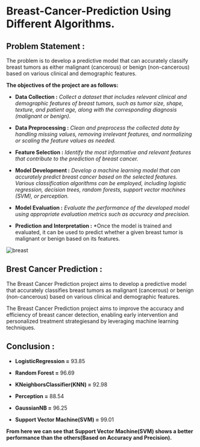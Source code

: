 # Breast-Cancer-Prediction Using Different Algorithms.

## Problem Statement :

The problem is to develop a predictive model that can accurately classify breast tumors as either malignant (cancerous) or benign (non-cancerous) based on various clinical and demographic features.

**The objectives of the project are as follows:**

* **Data Collection :**  *Collect a dataset that includes relevant clinical and demographic features of breast tumors, such as tumor size, shape, texture, and patient age, along with the corresponding diagnosis (malignant or benign).*

* **Data Preprocessing :**  *Clean and preprocess the collected data by handling missing values, removing irrelevant features, and normalizing or scaling the feature values as needed.*

* **Feature Selection :** *Identify the most informative and relevant features that contribute to the prediction of breast cancer.*

* **Model Development :**  *Develop a machine learning model that can accurately predict breast cancer based on the selected features. Various classification algorithms can be employed, including logistic regression, decision trees, random forests, support vector machines (SVM), or perception.*

* **Model Evaluation :** *Evaluate the performance of the developed model using appropriate evaluation metrics such as accuracy and precision.*

* **Prediction and Interpretation :** *Once the model is trained and evaluated, it can be used to predict whether a given breast tumor is malignant or benign based on its features.

![breast](https://github.com/Akash-moon/Breast_Prediction_Project/assets/83701120/1f1d3540-30b8-4e60-b852-cdf3b9c318b0)


## Brest Cancer Prediction :

The Breast Cancer Prediction project aims to develop a predictive model that accurately classifies breast tumors as malignant (cancerous) or benign (non-cancerous) based on various clinical and demographic features.

The Breast Cancer Prediction project aims to improve the accuracy and efficiency of breast cancer detection, enabling early intervention and personalized treatment strategiesand by leveraging machine learning techniques.

## Conclusion :

* **LogisticRegression =** 93.85

* **Random Forest =** 96.69

* **KNeighborsClassifier(KNN) =** 92.98

* **Perception =** 88.54

* **GaussianNB =** 96.25

* **Support Vector Machine(SVM) =** 99.01

**From here we can see that Support Vector Machine(SVM) shows a better performance than the others(Based on Accuracy and Precision).**
